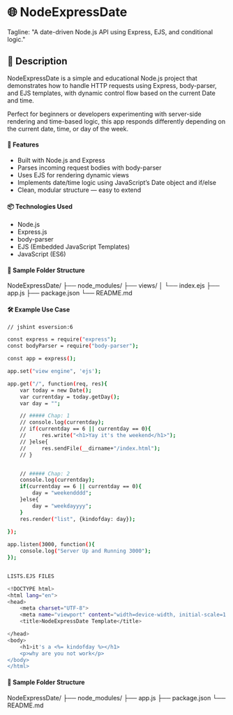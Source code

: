 # 🌐 NodeExpressDate
Tagline: "A date-driven Node.js API using Express, EJS, and conditional logic."

## 📘 Description
NodeExpressDate is a simple and educational Node.js project that demonstrates how to handle HTTP requests using Express, body-parser, and EJS templates, with dynamic control flow based on the current Date and time.

Perfect for beginners or developers experimenting with server-side rendering and time-based logic, this app responds differently depending on the current date, time, or day of the week.

#### 🚀 Features
- Built with Node.js and Express
- Parses incoming request bodies with body-parser
- Uses EJS for rendering dynamic views
- Implements date/time logic using JavaScript’s Date object and if/else
- Clean, modular structure — easy to extend

#### 📦 Technologies Used
- Node.js
- Express.js
- body-parser
- EJS (Embedded JavaScript Templates)
- JavaScript (ES6)

#### 📁 Sample Folder Structure

NodeExpressDate/
├── node_modules/
├── views/
│   └── index.ejs
├── app.js
├── package.json
└── README.md



#### 🛠️ Example Use Case
```bash
// jshint esversion:6

const express = require("express");
const bodyParser = require("body-parser");

const app = express();

app.set("view engine", 'ejs');

app.get("/", function(req, res){
    var today = new Date();
    var currentday = today.getDay();
    var day = "";

    // ##### Chap: 1
    // console.log(currentday);
    // if(currentday == 6 || currentday == 0){
    //     res.write("<h1>Yay it's the weekend</h1>");
    // }else{
    //     res.sendFile(__dirname+"/index.html");
    // }


    // ##### Chap: 2
    console.log(currentday);
    if(currentday == 6 || currentday == 0){
        day = "weekendddd";
    }else{
        day = "weekdayyyy";
    }
    res.render("list", {kindofday: day});
    
});

app.listen(3000, function(){
    console.log("Server Up and Running 3000");
});


LISTS.EJS FILES

<!DOCTYPE html>
<html lang="en">
<head>
    <meta charset="UTF-8">
    <meta name="viewport" content="width=device-width, initial-scale=1.0">
    <title>NodeExpressDate Template</title>

</head>
<body>
    <h1>it's a <%= kindofday %></h1>
    <p>why are you not work</p>
</body>
</html>
```
#### 📁 Sample Folder Structure
NodeExpressDate/
├── node_modules/
├── app.js
├── package.json
└── README.md